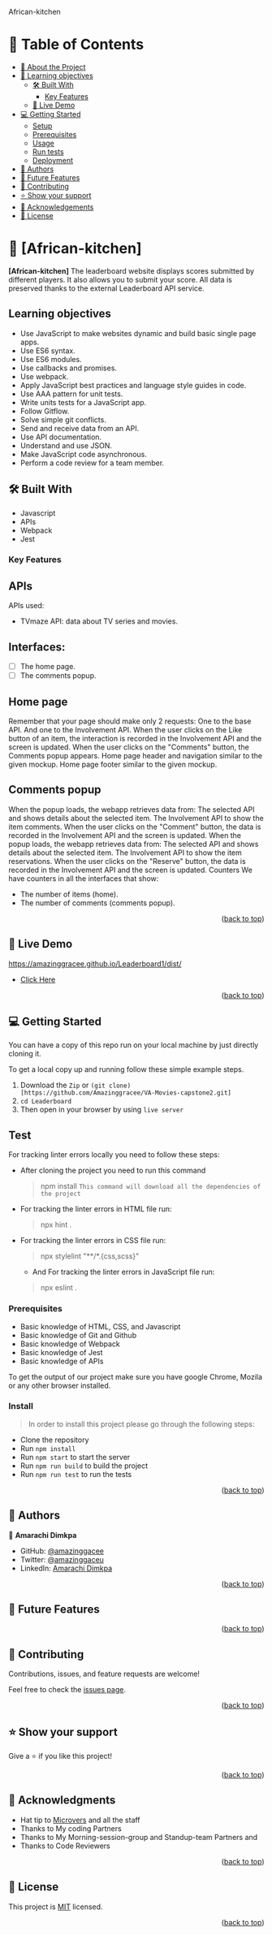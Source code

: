  <a name="readme-top">African-kitchen</a>
# 📗 Table of Contents

- [📖 About the Project](#about-project)
- [📖 Learning objectives](#objectives)
  - [🛠 Built With](#built-with)
    - [Key Features](#key-features)
  - [🚀 Live Demo](#live-demo)
- [💻 Getting Started](#getting-started)
  - [Setup](#setup)
  - [Prerequisites](#prerequisites)
  - [Usage](#usage)
  - [Run tests](#run-tests)
  - [Deployment](#triangular_flag_on_post-deployment)
- [👥 Authors](#authors)
- [🔭 Future Features](#future-features)
- [🤝 Contributing](#contributing)
- [⭐️ Show your support](#support)
- [🙏 Acknowledgements](#acknowledgements)
- [📝 License](#license)

<!-- PROJECT DESCRIPTION -->

# 📖 [African-kitchen] <a name="about-project"></a>

**[African-kitchen]** The leaderboard website displays scores submitted by different players. It also allows you to submit your score. All data is preserved thanks to the external Leaderboard API service.


## Learning objectives <a name="objectives"></a>

- Use JavaScript to make websites dynamic and build basic single page apps.
- Use ES6 syntax.
- Use ES6 modules.
- Use callbacks and promises.
- Use webpack.
- Apply JavaScript best practices and language style guides in code.
- Use AAA pattern for unit tests.
- Write units tests for a JavaScript app.
- Follow Gitflow.
- Solve simple git conflicts.
- Send and receive data from an API.
- Use API documentation.
- Understand and use JSON.
- Make JavaScript code asynchronous.
- Perform a code review for a team member.

## 🛠 Built With <a name="built-with"></a>
- Javascript
- APIs
- Webpack
- Jest

  
<!-- Features -->

### Key Features <a name="key-features"></a>

## APIs
APIs used:
- TVmaze API: data about TV series and movies.

## Interfaces:
- [ ] The home page.
- [ ] The comments popup.
## Home page
Remember that your page should make only 2 requests:
One to the base API.
And one to the Involvement API.
When the user clicks on the Like button of an item, the interaction is recorded in the Involvement API and the screen is updated.
When the user clicks on the "Comments" button, the Comments popup appears.
Home page header and navigation similar to the given mockup.
Home page footer similar to the given mockup.
## Comments popup
When the popup loads, the webapp retrieves data from:
The selected API and shows details about the selected item.
The Involvement API to show the item comments.
When the user clicks on the "Comment" button, the data is recorded in the Involvement API and the screen is updated.
When the popup loads, the webapp retrieves data from:
The selected API and shows details about the selected item.
The Involvement API to show the item reservations.
When the user clicks on the "Reserve" button, the data is recorded in the Involvement API and the screen is updated.
Counters We have counters in all the interfaces that show:

- The number of items (home).
- The number of comments (comments popup).



<p align="right">(<a href="#readme-top">back to top</a>)</p>

<!-- LIVE DEMO -->

## 🚀 Live Demo <a name="live-demo"></a>
https://amazinggracee.github.io/Leaderboard1/dist/

- [Click Here]()

<p align="right">(<a href="#readme-top">back to top</a>)</p>

<!-- GETTING STARTED -->

## 💻 Getting Started <a name="getting-started"></a>

You can have a copy of this repo run on your local machine by just directly cloning it.

To get a local copy up and running follow these simple example steps.
1. Download the `Zip` or `(git clone)[https://github.com/Amazinggracee/VA-Movies-capstone2.git]`
2. `cd Leaderboard`
3. Then open in your browser by using `live server`

## Test

For tracking linter errors locally you need to follow these steps:

- After cloning the project you need to run this command
  > npm install
   `This command will download all the dependencies of the project`

- For tracking the linter errors in HTML file run:
  > npx hint .

- For tracking the linter errors in CSS file run:
  > npx stylelint "**/*.{css,scss}"

  - And For tracking the linter errors in JavaScript file run:
  > npx eslint .

### Prerequisites

- Basic knowledge of HTML, CSS, and Javascript
- Basic knowledge of Git and Github
- Basic knowledge of Webpack
- Basic knowledge of Jest
- Basic knowledge of APIs

To get the output of our project make sure you have google Chrome, Mozila or any other browser installed.

### Install 

> In order to install this project please go through the following steps:

- Clone the repository
- Run `npm install`
- Run `npm start` to start the server
- Run `npm run build` to build the project
- Run `npm run test` to run the tests

<p align="right">(<a href="#readme-top">back to top</a>)</p>

<!-- AUTHORS -->

## 👥 Authors <a name="authors"></a>


👤 **Amarachi Dimkpa**

- GitHub: [@amazinggacee](https://github.com/Amazinggracee)
- Twitter: [@amazinggaceu](https://twitter.com/amazinggraceu)
- LinkedIn: [Amarachi Dimkpa](https://linkedin.com/in/amarachi-dimkpa-070643183)


<p align="right">(<a href="#readme-top">back to top</a>)</p>

<!-- FUTURE FEATURES -->

## 🔭 Future Features <a name="future-features"></a>




<p align="right">(<a href="#readme-top">back to top</a>)</p>

<!-- CONTRIBUTING -->

## 🤝 Contributing <a name="contributing"></a>

Contributions, issues, and feature requests are welcome!

Feel free to check the [issues page](https://github.com/Amazinggracee/VA-Movies-capstone2/issues).

<p align="right">(<a href="#readme-top">back to top</a>)</p>

<!-- SUPPORT -->

## ⭐️ Show your support <a name="support"></a>

Give a ⭐️ if you like this project!

<p align="right">(<a href="#readme-top">back to top</a>)</p>

<!-- ACKNOWLEDGEMENTS -->

## 🙏 Acknowledgments <a name="acknowledgements"></a>

- Hat tip to [Microvers](www.microverse.org)  and all the staff
- Thanks to My coding Partners 
- Thanks to My Morning-session-group and Standup-team Partners and
- Thanks to Code Reviewers


<p align="right">(<a href="#readme-top">back to top</a>)</p>


<!-- LICENSE -->

## 📝 License <a name="license"></a>

This project is [MIT](./LICENSE) licensed.

<p align="right">(<a href="#readme-top">back to top</a>)</p>


